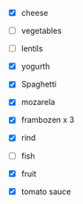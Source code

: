 - [x] cheese
- [ ] vegetables
- [ ] lentils
- [x] yogurth
- [x] Spaghetti
- [x] mozarela
- [x] frambozen x 3
- [x] rind
- [ ] fish
- [x] fruit
- [x] tomato sauce

